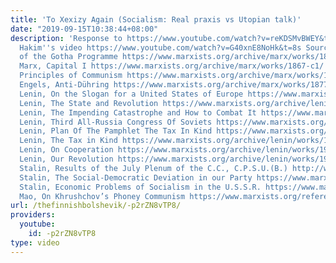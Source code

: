 ```yaml
---
title: 'To Xexizy Again (Socialism: Real praxis vs Utopian talk)'
date: "2019-09-15T10:38:44+08:00"
description: 'Response to https://www.youtube.com/watch?v=reKDSMvBWEY&t=2s Comrade
  Hakim''s video https://www.youtube.com/watch?v=G40xnE8NoHk&t=8s Sources: Marx, Critique
  of the Gotha Programme https://www.marxists.org/archive/marx/works/1875/gotha/index.htm
  Marx, Capital I https://www.marxists.org/archive/marx/works/1867-c1/ Engels, The
  Principles of Communism https://www.marxists.org/archive/marx/works/1847/11/prin-com.htm
  Engels, Anti-Dühring https://www.marxists.org/archive/marx/works/1877/anti-duhring/index.htm
  Lenin, On the Slogan for a United States of Europe https://www.marxists.org/archive/lenin/works/1915/aug/23.htm
  Lenin, The State and Revolution https://www.marxists.org/archive/lenin/works/1917/staterev/
  Lenin, The Impending Catastrophe and How to Combat It https://www.marxists.org/archive/lenin/works/1917/ichtci/index.htm
  Lenin, Third All-Russia Congress Of Soviets https://www.marxists.org/archive/lenin/works/1918/jan/10.htm
  Lenin, Plan Of The Pamphlet The Tax In Kind https://www.marxists.org/archive/lenin/works/1921/apr/x01.htm
  Lenin, The Tax in Kind https://www.marxists.org/archive/lenin/works/1921/apr/21.htm
  Lenin, On Cooperation https://www.marxists.org/archive/lenin/works/1923/jan/06.htm
  Lenin, Our Revolution https://www.marxists.org/archive/lenin/works/1923/jan/16.htm
  Stalin, Results of the July Plenum of the C.C., C.P.S.U.(B.) http://www.marxistsfr.org/reference/archive/stalin/works/1928/07_13.htm
  Stalin, The Social-Democratic Deviation in our Party https://www.marxists.org/reference/archive/stalin/works/1926/11/01.htm
  Stalin, Economic Problems of Socialism in the U.S.S.R. https://www.marxists.org/reference/archive/stalin/works/1951/economic-problems/index.htm
  Mao, On Khrushchov’s Phoney Communism https://www.marxists.org/reference/archive/mao/works/1964/phnycom.htm'
url: /thefinnishbolshevik/-p2rZN8vTP8/
providers:
  youtube:
    id: -p2rZN8vTP8
type: video
---
```

